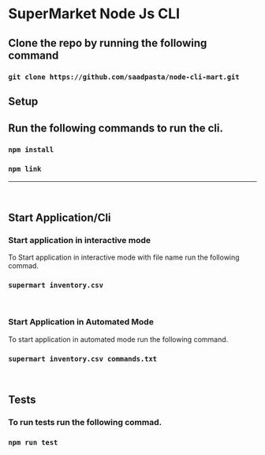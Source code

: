 # SuperMarket Node Js CLI 

## Clone the repo by running the following command
### `git clone https://github.com/saadpasta/node-cli-mart.git`

## Setup 
## Run the following commands to run the cli.

###  `npm install`
###  `npm link`

------
</br>

## Start Application/Cli 

### Start application in interactive mode

To Start application in interactive mode with file name run the following commad. 

### `supermart inventory.csv`

<br>

### Start Application in Automated Mode
To start application in automated mode run the following command.

### `supermart inventory.csv commands.txt`

<br>

## Tests
### To run tests run the following commad.
### `npm run test`
